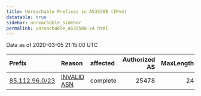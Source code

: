 ```yaml
---
title: Unreachable Prefixes in AS35508 (IPv4)
datatable: true
sidebar: unreachable_sidebar
permalink: unreachable_AS35508-v4.html
---
```


Data as of 2020-03-05 21:15:00 UTC


<div class="datatable-begin"></div>

| Prefix                                                 | Reason                                                                                                | affected   |   Authorized AS |   MaxLength | Anchor                                         |   unreachable /24s |
|:-------------------------------------------------------|:------------------------------------------------------------------------------------------------------|:-----------|----------------:|------------:|:-----------------------------------------------|-------------------:|
| [85.112.96.0/23](https://stat.ripe.net/85.112.96.0/23) | [INVALID ASN](https://rpki-validator.ripe.net/announcement-preview?asn=AS35508&prefix=85.112.96.0/23) | complete   |           25478 |          24 | [RIPE](unreachable_RIPE_NCC_RPKI_Root-v4.html) |                  2 |

<div class="datatable-end"></div>